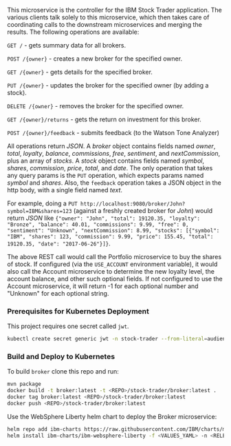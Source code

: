 <!--
       Copyright 2020 IBM Corp All Rights Reserved

   Licensed under the Apache License, Version 2.0 (the "License");
   you may not use this file except in compliance with the License.
   You may obtain a copy of the License at

       http://www.apache.org/licenses/LICENSE-2.0

   Unless required by applicable law or agreed to in writing, software
   distributed under the License is distributed on an "AS IS" BASIS,
   WITHOUT WARRANTIES OR CONDITIONS OF ANY KIND, either express or implied.
   See the License for the specific language governing permissions and
   limitations under the License.
-->

This microservice is the controller for the IBM Stock Trader application.  The various clients talk solely
to this microservice, which then takes care of coordinating calls to the downstream microservices and
merging the results.  The following operations are available:

`GET /` - gets summary data for all brokers.

`POST /{owner}` - creates a new broker for the specified owner.

`GET /{owner}` - gets details for the specified broker.

`PUT /{owner}` - updates the broker for the specified owner (by adding a stock).

`DELETE /{owner}` - removes the broker for the specified owner.

`GET /{owner}/returns` - gets the return on investment for this broker.

`POST /{owner}/feedback` - submits feedback (to the Watson Tone Analyzer)

All operations return *JSON*.  A *broker* object contains fields named *owner*, *total*, *loyalty*, *balance*,
*commissions*, *free*, *sentiment*, and *nextCommission*, plus an array of *stocks*.  A *stock* object contains
fields named *symbol*, *shares*, *commission*, *price*, *total*, and *date*.  The only operation that takes any
query params is the `PUT` operation, which expects params named *symbol* and *shares*.  Also, the `feedback`
operation takes a JSON object in the http body, with a single field named *text*.

For example, doing a `PUT http://localhost:9080/broker/John?symbol=IBM&shares=123` (against a freshly
created broker for *John*) would return *JSON* like `{"owner": "John", "total": 19120.35, "loyalty": "Bronze",
"balance": 40.01, "commissions": 9.99, "free": 0, "sentiment": "Unknown", "nextCommission": 8.99, "stocks":
[{"symbol": "IBM", "shares": 123, "commission": 9.99, "price": 155.45, "total": 19120.35, "date": "2017-06-26"}]}`.

The above REST call would call the Portfolio microservice to buy the shares of stock.  If configured (via the
`USE_ACCOUNT` environment variable), it would also call the Account microservice to determine the new loyalty
level, the account balance, and other such optional fields.  If not configured to use the Account microservice,
it will return -1 for each optional number and "Unknown" for each optional string.

### Prerequisites for Kubernetes Deployment
 This project requires one secret called `jwt`.
  ```bash
  kubectl create secret generic jwt -n stock-trader --from-literal=audience=stock-trader --from-literal=issuer=http://stock-trader.ibm.com
  ```
  
 
 ### Build and Deploy to Kubernetes
To build `broker` clone this repo and run:
```bash
mvn package
docker build -t broker:latest -t <REPO>/stock-trader/broker:latest .
docker tag broker:latest <REPO>/stock-trader/broker:latest
docker push <REPO>/stock-trader/broker:latest
```

Use the WebSphere Liberty helm chart to deploy the Broker microservice:
```bash
helm repo add ibm-charts https://raw.githubusercontent.com/IBM/charts/master/repo/stable/
helm install ibm-charts/ibm-websphere-liberty -f <VALUES_YAML> -n <RELEASE_NAME> --tls
```

